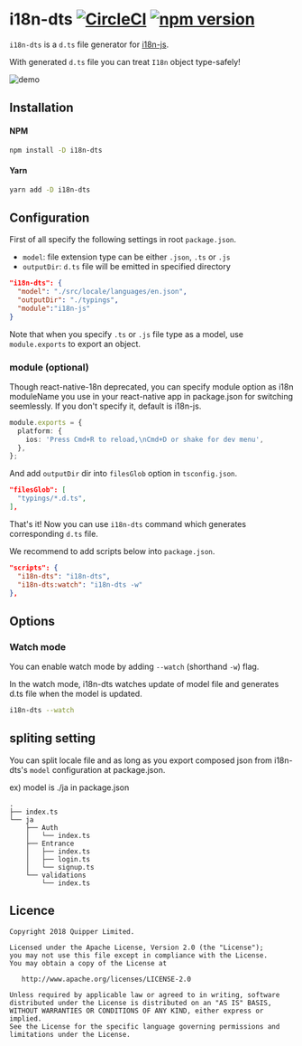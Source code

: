 # i18n-dts [![CircleCI](https://circleci.com/gh/quipper/i18n-dts.svg?style=svg)](https://circleci.com/gh/quipper/i18n-dts) [![npm version](https://badge.fury.io/js/i18n-dts.svg)](https://badge.fury.io/js/i18n-dts)

`i18n-dts` is a `d.ts` file generator for [i18n-js](https://github.com/fnando/i18n-js).

With generated `d.ts` file you can treat `I18n` object type-safely!

![demo](https://raw.githubusercontent.com/quipper/i18n-dts/master/doc/demo.gif)

## Installation

#### NPM

```sh
npm install -D i18n-dts
```

#### Yarn

```sh
yarn add -D i18n-dts
```

## Configuration

First of all specify the following settings in root `package.json`.

- `model`: file extension type can be either `.json`, `.ts` or `.js`
- `outputDir`: `d.ts` file will be emitted in specified directory

```json
"i18n-dts": {
  "model": "./src/locale/languages/en.json",
  "outputDir": "./typings",
  "module":"i18n-js"
}
```

Note that when you specify `.ts` or `.js` file type as a model, use `module.exports` to export an object.

### module (optional)

Though react-native-18n deprecated, you can specify module option as i18n moduleName you use in your react-native app in package.json for switching seemlessly. If you don't specify it, default is i18n-js.

```ts
module.exports = {
  platform: {
    ios: 'Press Cmd+R to reload,\nCmd+D or shake for dev menu',
  },
};
```

And add `outputDir` dir into `filesGlob` option in `tsconfig.json`.

```json
"filesGlob": [
  "typings/*.d.ts",
],
```

That's it! Now you can use `i18n-dts` command which generates corresponding `d.ts` file.

We recommend to add scripts below into `package.json`.

```json
"scripts": {
  "i18n-dts": "i18n-dts",
  "i18n-dts:watch": "i18n-dts -w"
},
```

## Options

### Watch mode

You can enable watch mode by adding `--watch` (shorthand `-w`) flag.

In the watch mode, i18n-dts watches update of model file and generates d.ts file when the model is updated.

```sh
i18n-dts --watch
```

## spliting setting

You can split locale file and as long as you export composed json from i18n-dts's `model` configuration at package.json.

ex) model is ./ja in package.json

```shell
.
├── index.ts
└── ja
    ├── Auth
    │   └── index.ts
    ├── Entrance
    │   ├── index.ts
    │   ├── login.ts
    │   └── signup.ts
    └── validations
        └── index.ts
```


## Licence

```
Copyright 2018 Quipper Limited.

Licensed under the Apache License, Version 2.0 (the "License");
you may not use this file except in compliance with the License.
You may obtain a copy of the License at

   http://www.apache.org/licenses/LICENSE-2.0

Unless required by applicable law or agreed to in writing, software
distributed under the License is distributed on an "AS IS" BASIS,
WITHOUT WARRANTIES OR CONDITIONS OF ANY KIND, either express or implied.
See the License for the specific language governing permissions and
limitations under the License.
```
